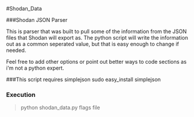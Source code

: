 #Shodan_Data

###Shodan JSON Parser

This is parser that was built to pull some of the information from the JSON files that Shodan will export as.
The python script will write the information out as a common seperated value, but that is easy enough to change if needed. 

Feel free to add other options or point out better ways to code sections as i'm not a python expert. 

###This script requires simplejson
sudo easy_install simplejson

### Execution
>python shodan_data.py flags file 
